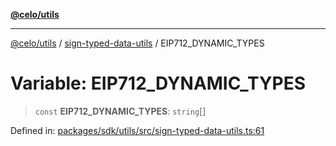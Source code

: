 [**@celo/utils**](../../README.md)

***

[@celo/utils](../../README.md) / [sign-typed-data-utils](../README.md) / EIP712\_DYNAMIC\_TYPES

# Variable: EIP712\_DYNAMIC\_TYPES

> `const` **EIP712\_DYNAMIC\_TYPES**: `string`[]

Defined in: [packages/sdk/utils/src/sign-typed-data-utils.ts:61](https://github.com/celo-org/developer-tooling/blob/master/packages/sdk/utils/src/sign-typed-data-utils.ts#L61)
